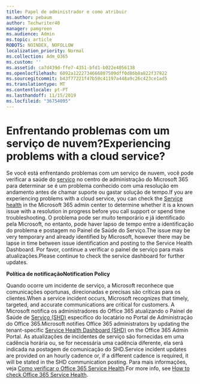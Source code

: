 ```yaml
---
title: Papel de administrador e como atribuir
ms.author: pebaum
author: Techwriter40
manager: pamgreen
ms.audience: Admin
ms.topic: article
ROBOTS: NOINDEX, NOFOLLOW
localization_priority: Normal
ms.collection: Adm_O365
ms.custom: ''
ms.assetid: ca7d439d-ffe7-4351-bfd1-b022e4056138
ms.openlocfilehash: 6092a1222734666807509dff0d86b8a822f37922
ms.sourcegitcommit: b43f77221f47b50c41197a448a9c26c423ce1ad5
ms.translationtype: MT
ms.contentlocale: pt-PT
ms.lasthandoff: 11/15/2019
ms.locfileid: "36754095"
---
```

# <a name="experiencing-problems-with-a-cloud-service"></a><span data-ttu-id="5c451-102">Enfrentando problemas com um serviço de nuvem?</span><span class="sxs-lookup"><span data-stu-id="5c451-102">Experiencing problems with a cloud service?</span></span>

<span data-ttu-id="5c451-103">Se você está enfrentando problemas com um serviço de nuvem, você pode verificar a saúde do [serviço](https://admin.microsoft.com/AdminPortal/Home#/servicehealth) no centro de administração do Microsoft 365 para determinar se é um problema conhecido com uma resolução em andamento antes de chamar suporte ou gastar solução de tempo.</span><span class="sxs-lookup"><span data-stu-id="5c451-103">If you are experiencing problems with a cloud service, you can check the [Service health](https://admin.microsoft.com/AdminPortal/Home#/servicehealth) in the Microsoft 365 admin center to determine whether it is a known issue with a resolution in progress before you call support or spend time troubleshooting.</span></span> <span data-ttu-id="5c451-104">O problema pode ser muito temporário e já identificado pela Microsoft, no entanto, pode haver lapso de tempo entre a identificação do problema e postagem no Painel de Saúde do Serviço.</span><span class="sxs-lookup"><span data-stu-id="5c451-104">The issue may be very temporary and already identified by Microsoft, however there may be lapse in time between issue identification and posting to the Service Health Dashboard.</span></span> <span data-ttu-id="5c451-105">Por favor, continue a verificar o painel de serviço para mais atualizações.</span><span class="sxs-lookup"><span data-stu-id="5c451-105">Please continue to check the service dashboard for further updates.</span></span>

<span data-ttu-id="5c451-106">**Política de notificação**</span><span class="sxs-lookup"><span data-stu-id="5c451-106">**Notification Policy**</span></span>

<span data-ttu-id="5c451-107">Quando ocorre um incidente de serviço, a Microsoft reconhece que comunicações oportunas, direcionadas e precisas são críticas para os clientes.</span><span class="sxs-lookup"><span data-stu-id="5c451-107">When a service incident occurs, Microsoft recognizes that timely, targeted, and accurate communications are critical for customers.</span></span> <span data-ttu-id="5c451-108">A Microsoft notifica os administradores do Office 365 atualizando o Painel de Saúde de [Serviço (SHD)](https://admin.microsoft.com/AdminPortal/Home#/servicehealth) específico do locatário no Portal de Administração do Office 365.</span><span class="sxs-lookup"><span data-stu-id="5c451-108">Microsoft notifies Office 365 administrators by updating the tenant-specific [Service Health Dashboard (SHD)](https://admin.microsoft.com/AdminPortal/Home#/servicehealth) on the Office 365 Admin Portal.</span></span> <span data-ttu-id="5c451-109">As atualizações de incidentes de serviço são fornecidas em uma cadência horária ou, se for necessária uma cadência diferente, ela será indicada na postagem de comunicação do SHD.</span><span class="sxs-lookup"><span data-stu-id="5c451-109">Service incident updates are provided on an hourly cadence or, if a different cadence is required, it will be stated in the SHD communication posting.</span></span> <span data-ttu-id="5c451-110">Para mais informações, veja [Como verificar o Office 365 Service Health](https://docs.microsoft.com/office365/enterprise/view-service-health).</span><span class="sxs-lookup"><span data-stu-id="5c451-110">For more info, see [How to check Office 365 Service Health](https://docs.microsoft.com/office365/enterprise/view-service-health).</span></span>

